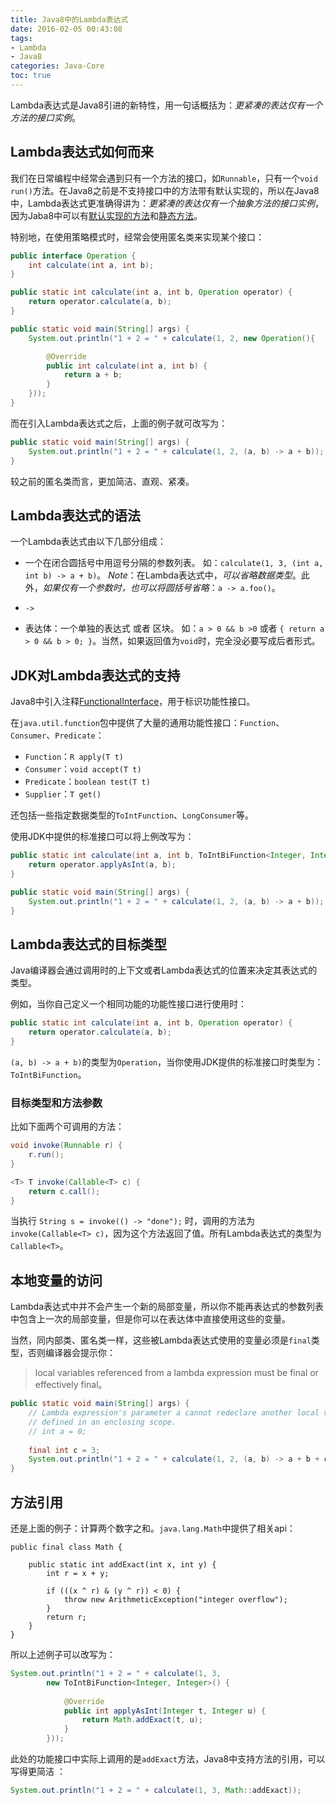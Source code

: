 ```yaml
---
title: Java8中的Lambda表达式
date: 2016-02-05 00:43:08
tags: 
- Lambda
- Java8
categories: Java-Core
toc: true
---
```


Lambda表达式是Java8引进的新特性，用一句话概括为：*更紧凑的表达仅有一个方法的接口实例*。

<!-- more -->

## Lambda表达式如何而来

我们在日常编程中经常会遇到只有一个方法的接口，如`Runnable`，只有一个`void run()`方法。在Java8之前是不支持接口中的方法带有默认实现的，所以在Java8中，Lambda表达式更准确得讲为：*更紧凑的表达仅有一个抽象方法的接口实例*，因为Jaba8中可以有[默认实现的方法](http://docs.oracle.com/javase/tutorial/java/IandI/defaultmethods.html)和[静态方法](http://docs.oracle.com/javase/tutorial/java/IandI/defaultmethods.html#static)。

特别地，在使用策略模式时，经常会使用匿名类来实现某个接口：

``` java
public interface Operation {
    int calculate(int a, int b);
}

public static int calculate(int a, int b, Operation operator) {
    return operator.calculate(a, b);
}

public static void main(String[] args) {
    System.out.println("1 + 2 = " + calculate(1, 2, new Operation(){

        @Override
        public int calculate(int a, int b) {
            return a + b;
        }
    }));
}
```

而在引入Lambda表达式之后，上面的例子就可改写为：

``` java
public static void main(String[] args) {
    System.out.println("1 + 2 = " + calculate(1, 2, (a, b) -> a + b));
}
```

较之前的匿名类而言，更加简洁、直观、紧凑。

## Lambda表达式的语法

一个Lambda表达式由以下几部分组成：

* 一个在闭合圆括号中用逗号分隔的参数列表。
  如：`calculate(1, 3, (int a, int b) -> a + b)`。
  *Note*：在Lambda表达式中，*可以省略数据类型*。此外，*如果仅有一个参数时，也可以将圆括号省略*：`a -> a.foo()`。

* `->`

* 表达体：一个单独的表达式 或者 区块。
  如：`a > 0 && b >0` 或者 `{ return a > 0 && b > 0; }`。当然，如果返回值为`void`时，完全没必要写成后者形式。

## JDK对Lambda表达式的支持

Java8中引入注释[FunctionalInterface](http://docs.oracle.com/javase/8/docs/api/java/lang/FunctionalInterface.html)，用于标识功能性接口[](http://docs.oracle.com/javase/8/docs/api/java/util/function/package-summary.html#package.description)。

在`java.util.function`包中提供了大量的通用功能性接口：`Function`、`Consumer`、`Predicate`：

* `Function`：`R apply(T t)`
* `Consumer`：`void accept(T t)`
* `Predicate`：`boolean test(T t)`
* `Supplier`：`T get()`

还包括一些指定数据类型的`ToIntFunction`、`LongConsumer`等。

使用JDK中提供的标准接口可以将上例改写为：

``` java
public static int calculate(int a, int b, ToIntBiFunction<Integer, Integer> operator) {
    return operator.applyAsInt(a, b);
}

public static void main(String[] args) {
    System.out.println("1 + 2 = " + calculate(1, 2, (a, b) -> a + b));
}
```

## Lambda表达式的目标类型

Java编译器会通过调用时的上下文或者Lambda表达式的位置来决定其表达式的类型。

例如，当你自己定义一个相同功能的功能性接口进行使用时：

``` java
public static int calculate(int a, int b, Operation operator) {
    return operator.calculate(a, b);
}
```

`(a, b) -> a + b)`的类型为`Operation`，当你使用JDK提供的标准接口时类型为：`ToIntBiFunction`。

### 目标类型和方法参数

比如下面两个可调用的方法：

``` java
void invoke(Runnable r) {
    r.run();
}

<T> T invoke(Callable<T> c) {
    return c.call();
}
```

当执行 `String s = invoke(() -> "done");` 时，调用的方法为 `invoke(Callable<T> c)`，因为这个方法返回了值。所有Lambda表达式的类型为`Callable<T>`。

## 本地变量的访问

Lambda表达式中并不会产生一个新的局部变量，所以你不能再表达式的参数列表中包含上一次的局部变量，但是你可以在表达体中直接使用这些的变量。

当然，同内部类、匿名类一样，这些被Lambda表达式使用的变量必须是`final`类型，否则编译器会提示你：

> local variables referenced from a lambda expression must be final or effectively final。

``` java
public static void main(String[] args) {
    // Lambda expression's parameter a cannot redeclare another local variable  
    // defined in an enclosing scope.
    // int a = 0;
    
    final int c = 3;
    System.out.println("1 + 2 = " + calculate(1, 2, (a, b) -> a + b + c));
}
```

## 方法引用

还是上面的例子：计算两个数字之和。`java.lang.Math`中提供了相关api：

```
public final class Math {

    public static int addExact(int x, int y) {
        int r = x + y;

        if (((x ^ r) & (y ^ r)) < 0) {
            throw new ArithmeticException("integer overflow");
        }
        return r;
    }
}
```

所以上述例子可以改写为：

``` java
System.out.println("1 + 2 = " + calculate(1, 3, 
        new ToIntBiFunction<Integer, Integer>() {
    
            @Override
            public int applyAsInt(Integer t, Integer u) {
                return Math.addExact(t, u);
            }
        }));
```

此处的功能接口中实际上调用的是`addExact`方法，Java8中支持方法的引用，可以写得更简洁 ：

``` java
System.out.println("1 + 2 = " + calculate(1, 3, Math::addExact));
```








